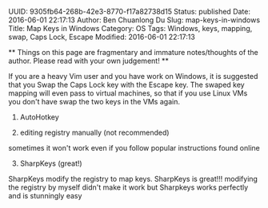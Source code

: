 UUID: 9305fb64-268b-42e3-8770-f17a82738d15
Status: published
Date: 2016-06-01 22:17:13
Author: Ben Chuanlong Du
Slug: map-keys-in-windows
Title: Map Keys in Windows
Category: OS
Tags: Windows, keys, mapping, swap, Caps Lock, Escape
Modified: 2016-06-01 22:17:13

**
Things on this page are
fragmentary and immature notes/thoughts of the author.
Please read with your own judgement!
**

If you are a heavy Vim user and you have work on Windows, 
it is suggested that you Swap the Caps Lock key with the Escape key.
The swaped key mapping will even pass to virtual machines,
so that if you use Linux VMs you don't have swap the two keys in the VMs again.

1. AutoHotkey

2. editing registry manually (not recommended)

sometimes it won't work even if you follow popular instructions found online

3. SharpKeys (great!)

SharpKeys modify the registry to map keys. 
SharpKeys is great!!! modifying the registry by myself didn't make it work 
but Sharpkeys works perfectly and is stunningly easy
